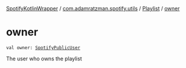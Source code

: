 [SpotifyKotlinWrapper](../../index.md) / [com.adamratzman.spotify.utils](../index.md) / [Playlist](index.md) / [owner](./owner.md)

# owner

`val owner: `[`SpotifyPublicUser`](../-spotify-public-user/index.md)

The user who owns the playlist


